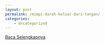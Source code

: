 ```yaml
---
layout: post
permalink: /mimpi-darah-keluar-dari-tangan/
categories:
    - Uncategorized
---
```


[Baca Selengkapnya](/08)